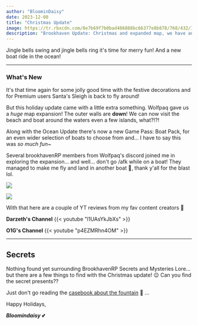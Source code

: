 ```yaml
---
author: "BloominDaisy"
date: 2023-12-08
title: "Christmas Update"
image: https://tr.rbxcdn.com/8e7b69f7b0bad486888bc66377e8b878/768/432/Image/Png
description: "Brookhaven Update: Christmas and expanded map, we have an ocean!"
---
```


Jingle bells swing and jingle bells ring it's time for merry fun! And a new boat ride in the ocean!


---

### What's New

It's that time again for some jolly good time with the festive decorations and for Premium users Santa's Sleigh is back to fly around!

But this holiday update came with a little extra something. Wolfpaq gave us a _huge_ map expansion! The outer walls are **down**! We can now visit the beach and boat around the waters even a few islands, what?!?!


Along with the Ocean Update there's now a new Game Pass: Boat Pack, for an even wider selection of boats to choose from and... I have to say this was _so much fun_~

Several brookhavenRP members from Wolfpaq's discord joined me in exploring the expansion... and well... don't go /afk while on a boat! They managed to make me fly and land in another boat 🤣, thank y'all for the blast lol.

![](/images/bh/bloomin_boat.jpg)

![](/images/bh/bloomin_fail.jpg) 


With that here are a couple of YT reviews from my fav content creators 💖

**Darzeth's Channel**
{{< youtube "l1UAsYkJbXs" >}}

**O1G's Channel**
{{< youtube "p4EZMRhn4OM" >}}


---

## Secrets

Nothing found yet surrounding BrookhavenRP Secrets and Mysteries Lore... but there are a few things to find with the Christmas update! 😉 Can you find the secret presents??

Just don't go reading the [casebook about the fountain](/casebook/interesting/fountain/#dec-23-holiday-update) 👀 ...


Happy Holidays, 

_**Bloomindaisy**_ <span class="nowrap"><span class="emojify">💕</span>